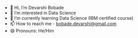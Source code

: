 - 👋 Hi, I’m Devarshi Bobade
- 👀 I’m interested in Data Science
- 🌱 I’m currently learning Data Science (IBM certified course)
- 📫 How to reach me - bobade.devarshi@gmail.com
- 😄 Pronouns: He/Him


<!---
Devarshi21/Devarshi21 is a ✨ special ✨ repository because its `README.md` (this file) appears on your GitHub profile.
You can click the Preview link to take a look at your changes.
--->
